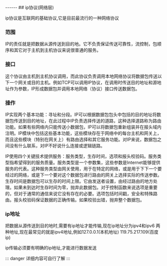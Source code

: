 <head>
     <title>EasySwoole 入门教程|swoole 入门教程|网络协议|ip协议</title>
     <meta name="keywords" content="EasySwoole 入门教程|swoole 入门教程|网络协议|ip协议"/>
     <meta name="description" content="EasySwoole 入门教程|swoole 入门教程|网络协议|ip协议"/>
</head>
---<head>---
## ip协议(网络层)

ip协议是互联网的基础协议,它是目前最流行的一种网络协议

### 范围
IP的责任就是把数据从源传送到目的地。它不负责保证传送可靠性，流控制，包顺序和其它对于主机到主机协议来说很普通的服务。

### 接口
这个协议由主机到主机协议调用，而此协议负责调用本地网络协议将数据包传送以下一个网关或目的主机。例如TCP可以调用IP协议，在调用时传送目的地址和源地址作为参数，IP形成数据包并调用本地网络（协议）接口传送数据包。
### 操作
IP实现两个基本功能：寻址和分段。IP可以根据数据包包头中包括的目的地址将数据包传送到目的地址，在此过程中IP负责选择传送的道路，这种选择道路称为路由功能。如果有些网络内只能传送小数据包，IP可以将数据包重新组装并在报头域内注明。IP模块中包括这些基本功能，这些模块存在于网络中的每台主机和网关上，而且这些模块（特别在网关上）有路由选择和其它服务功能。对IP来说，数据包之间没有什么联系，对IP不好说什么连接或逻辑链路。  

IP使用四个关键技术提供服务：服务类型，生存时间，选项和报头校验码。服务类型指希望得到的服务质量。服务类型是一个参数集，这些参数是Internet能够提供服务的代表。这种服务类型由网关使用，用于在特定的网络，或是用于下下一个要经过的网络，或是下一个要对这个数据包进行路由的网关上选择实际的传送参数。生存时间是数据包可以生存的时间上限。它由发送者设置，由经过路由的地方处理。如果未到达时生存时间为零，抛弃此数据包。对于控制函数来说选项是重要的，但对于通常的通信来说它没有存在的必要。选项包括时间戳，安全和特殊路由。报头校验码保证数据的正确传输。如果校验出错，抛弃整个数据包。

### ip地址
把数据从源传送到目的地时,需要有ip地址才能传输,现在ip地址分为ipv4和ipv6 两种地址,现在最常见的就是ipv4地址,例如127.0.0.1(本机地址)  119.75.217.109(百度ip)  

ip传输必须要有明确的ip地址,才能进行数据发送


::: danger 
详细内容可自行了解
:::
